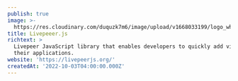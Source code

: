 ```yaml
---
publish: true
image: >-
  https://res.cloudinary.com/duquzk7m6/image/upload/v1668033199/logo_white_bw7oxe.png
title: Livepeeer.js
richtext: >
  Livepeer JavaScript library that enables developers to quickly add video to
  their applications.
website: 'https://livepeerjs.org/'
createdAt: '2022-10-03T04:00:00.000Z'
---
```


